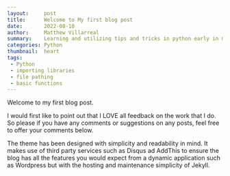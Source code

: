 ```yaml
---
layout:     post
title:      Welcome to My first blog post
date:       2022-08-10
author:     Matthew Villarreal
summary:    Learning and utilizing tips and tricks in python early in my career
categories: Python
thumbnail:  heart
tags:
 - Python
 - importing libraries
 - file pathing
 - basic functions
---
```


Welcome to my first blog post. 

I would first like to point out that I LOVE all feedback on the work that I do. So please if you have any comments or suggestions on any posts, feel free to offer your comments below. 

The theme has been designed with simplicity and readability in mind. It makes
use of third party services such as Disqus ad AddThis to ensure the blog has
all the features you would expect from a dynamic application such as Wordpress
but with the hosting and maintenance simplicity of Jekyll.


[1]: http://www.jacobtomlinson.co.uk/
